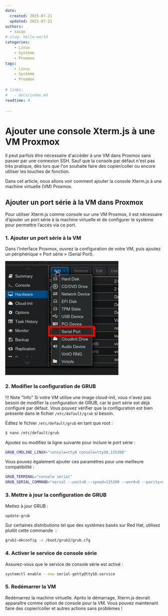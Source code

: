 ```yaml
---
date:
  created: 2025-07-21
  updated: 2025-07-21
authors:
  - saiqo
# slug: hello-world
categories:
    - Linux
    - Système
    - Proxmox
tags:
    - Linux
    - Système
    - Proxmox

# links:
#   - docs/index.md
readtime: 4

---
```


# Ajouter une console Xterm.js à une VM Proxmox
Il peut parfois être nécessaire d'accéder à une VM dans Proxmox sans passer par une connexion SSH. Sauf que la console par défaut n'est pas très pratique, dès lors que l'on souhaite faire des copier/coller ou encore utiliser les touches de fonction.

<!-- more -->

Dans cet article, nous allons voir comment ajouter la console Xterm.js à une machine virtuelle (VM) Proxmox.


## Ajouter un port série à la VM dans Proxmox

Pour utiliser Xterm.js comme console sur une VM Proxmox, il est nécessaire d’ajouter un port série à la machine virtuelle et de configurer le système pour permettre l’accès via ce port.

### 1. Ajouter un port série à la VM

Dans l’interface Proxmox, ouvrez la configuration de votre VM, puis ajoutez un périphérique « Port série » (Serial Port).

![proxmox web ui](serial_port.png)

### 2. Modifier la configuration de GRUB

!!! Note "Info"
    Si votre VM utilise une image cloud-init, vous n'avez pas besoin de modifier la configuration de GRUB, car le port série est déjà configuré par défaut. Vous pouvez vérifier que la configuration est bien présente dans le fichier `/etc/default/grub` si besoin.

Éditez le fichier `/etc/default/grub` en tant que root :

```bash
$ nano /etc/default/grub
```

Ajoutez ou modifiez la ligne suivante pour inclure le port série :

```bash
GRUB_CMDLINE_LINUX="console=tty0 console=ttyS0,115200"
```

Vous pouvez également ajouter ces paramètres pour une meilleure compatibilité :

```bash
GRUB_TERMINAL="console serial"
GRUB_SERIAL_COMMAND="serial --unit=0 --speed=115200 --word=8 --parity=no --stop=1"
```

### 3. Mettre à jour la configuration de GRUB

Mettez à jour GRUB :

```bash
update-grub
```

Sur certaines distributions tel que des systèmes basés sur Red Hat, utilisez plutôt cette commande  :
```bash
grub2-mkconfig -o /boot/grub2/grub.cfg
```

### 4. Activer le service de console série
Assurez-vous que le service de console série est activé :

```bash
systemctl enable --now serial-getty@ttyS0.service
```

### 5. Redémarrer la VM

Redémarrez la machine virtuelle. Après le démarrage, Xterm.js devrait apparaître comme option de console pour la VM. Vous pouvez maintenant faire des copier/coller et autres actions sans problèmes !
